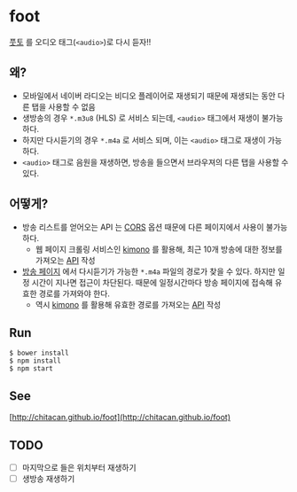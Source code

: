 # foot

[풋토](http://m.sports.naver.com/radio/list.nhn?programId=WfootballNtalk) 를 오디오 태그(`<audio>`)로 다시 듣자!!

## 왜?

* 모바일에서 네이버 라디오는 비디오 플레이어로 재생되기 때문에 재생되는 동안 다른 탭을 사용할 수 없음
* 생방송의 경우 `*.m3u8` (HLS) 로 서비스 되는데, `<audio>` 태그에서 재생이 불가능하다.
* 하지만 다시듣기의 경우 `*.m4a` 로 서비스 되며, 이는 `<audio>` 태그로 재생이 가능하다. 
* `<audio>` 태그로 음원을 재생하면, 방송을 들으면서 브라우져의 다른 탭을 사용할 수 있다.

## 어떻게?

* 방송 리스트를 얻어오는 API 는 [CORS](https://developer.mozilla.org/en-US/docs/Web/HTTP/Access_control_CORS) 옵션 때문에 다른 페이지에서 사용이 불가능 하다.
  * 웹 페이지 크롤링 서비스인 [kimono](https://www.kimonolabs.com) 를 활용해, 최근 10개 방송에 대한 정보를 가져오는 [API](https://www.kimonolabs.com/apis/3kplvmje) 작성
* [방송 페이지](http://m.sports.naver.com/radio/end.nhn?radioId=2284&programId=WfootballNtalk) 에서 다시듣기가 가능한 `*.m4a` 파일의 경로가 찾을 수 있다. 하지만 일정 시간이 지나면 접근이 차단된다. 때문에 일정시간마다 방송 페이지에 접속해 유효한 경로를 가져와야 한다.
  * 역시 [kimono](https://www.kimonolabs.com) 를 활용해 유효한 경로를 가져오는 [API](https://www.kimonolabs.com/apis/ciqlk7me) 작성

## Run

```
$ bower install
$ npm install
$ npm start
```

## See

[http://chitacan.github.io/foot](http://chitacan.github.io/foot)

## TODO

- [ ] 마지막으로 들은 위치부터 재생하기
- [ ] 생방송 재생하기
